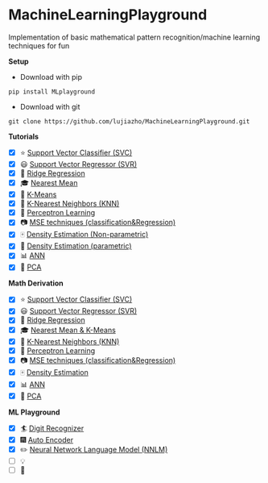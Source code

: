 # MachineLearningPlayground
Implementation of basic mathematical pattern recognition/machine learning techniques for fun

**Setup**
- Download with pip
```Prompt
pip install MLplayground
```

- Download with git
```Prompt
git clone https://github.com/lujiazho/MachineLearningPlayground.git
```

**Tutorials**
- [x] :star: [Support Vector Classifier (SVC)](Tutorials/SVC.ipynb)
- [x] :smiley: [Support Vector Regressor (SVR)](Tutorials/SVR.ipynb)
- [x] :1234: [Ridge Regression](Tutorials/Ridge.ipynb)
- [x] :mortar_board: [Nearest Mean](Tutorials/NearestMean.ipynb)
- [x] :closed_book: [K-Means](Tutorials/KMeans.ipynb)
- [x] :green_book: [K-Nearest Neighbors (KNN)](Tutorials/KNN.ipynb)
- [x] :eyes: [Perceptron Learning](Tutorials/Perceptron.ipynb)
- [x] :camera: [MSE techniques (classification&Regression)](Tutorials/MSE.ipynb)
- [x] :mahjong: [Density Estimation (Non-parametric)](Tutorials/DenEstimate_NP.ipynb)
- [x] :busts_in_silhouette: [Density Estimation (parametric)](Tutorials/DenEstimate_P.ipynb)
- [x] :bar_chart: [ANN](Tutorials/ANN.ipynb)
- [x] :snake: [PCA](Tutorials/PCA.ipynb)

**Math Derivation**
- [x] :star: [Support Vector Classifier (SVC)](Math_Derivation/SVC.pdf)
- [x] :smiley: [Support Vector Regressor (SVR)](Math_Derivation/SVR.pdf)
- [x] :1234: [Ridge Regression](Math_Derivation/Ridge_Regression.pdf)
- [x] :mortar_board: [Nearest Mean & K-Means](Math_Derivation/K-means_n_Nearest-means.pdf)
- [x] :green_book: [K-Nearest Neighbors (KNN)](Math_Derivation/KNN.pdf)
- [x] :eyes: [Perceptron Learning](Math_Derivation/Perceptron_Learning_n_Gradient_Descent.pdf)
- [x] :camera: [MSE techniques (classification&Regression)](Math_Derivation/MSE_techniques.pdf)
- [x] :mahjong: [Density Estimation](Math_Derivation/Density_Estimation.pdf)
- [x] :bar_chart: [ANN](Math_Derivation/ANN.pdf)
- [x] :snake: [PCA](Math_Derivation/Feature_Reduction.pdf)

**ML Playground**
- [x] :surfer: [Digit Recognizer](Tutorials/_Project_1_digit_recognizer.ipynb)
- [x] :fireworks: [Auto Encoder](Tutorials/_Project_2_auto_encoder.ipynb)
- [x] :pencil2: [Neural Network Language Model (NNLM)](Tutorials/_Project_3_NNLanguageModel.ipynb)
- [ ] :bulb: []()
- [ ] :mega: []()
